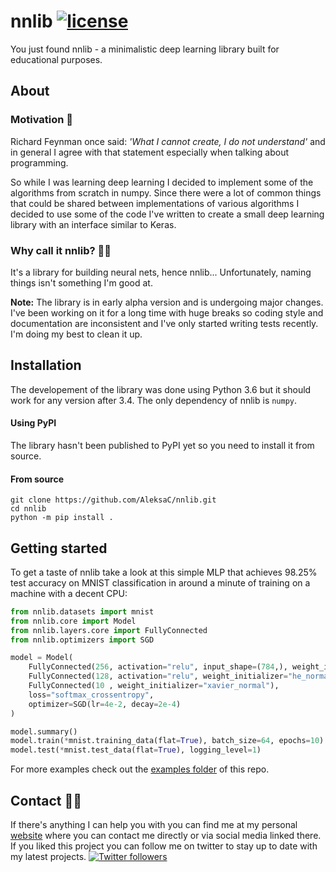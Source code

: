 # nnlib [![license](https://img.shields.io/github/license/mashape/apistatus.svg?maxAge=2592000)](https://github.com/AleksaC/dldidact/blob/master/LICENSE)

You just found nnlib - a minimalistic deep learning library built for
educational purposes.

## About

### Motivation 🤔
Richard Feynman once said: *'What I cannot create, I do not understand'* and in
general I agree with that statement especially when talking about programming.

So while I was learning deep learning I decided to implement some of the 
algorithms from scratch in numpy. Since there were a lot of common things
that could be shared between implementations of various algorithms I decided to
use some of the code I've written to create a small deep learning library with
an interface similar to Keras.

### Why call it nnlib? 🤷‍♂️
It's a library for building neural nets, hence nnlib... Unfortunately, naming things isn't
something I'm good at.

**Note:** The library is in early alpha version and is undergoing major changes.
I've been working on it for a long time with huge breaks so coding style and
documentation are inconsistent and I've only started writing tests recently.
I'm doing my best to clean it up.

## Installation

The developement of the library was done using Python 3.6 but it should work 
for any version after 3.4. The only dependency of nnlib is `numpy`.

#### Using PyPI
The library hasn't been published to PyPI yet so you need to install it from
source.

#### From source
```
git clone https://github.com/AleksaC/nnlib.git
cd nnlib
python -m pip install .
```

## Getting started

To get a taste of nnlib take a look at this simple MLP that achieves 98.25%
test accuracy on MNIST classification in around a minute of training on a
machine with a decent CPU:

```python
from nnlib.datasets import mnist
from nnlib.core import Model
from nnlib.layers.core import FullyConnected
from nnlib.optimizers import SGD

model = Model(
    FullyConnected(256, activation="relu", input_shape=(784,), weight_initializer="he_normal"),
    FullyConnected(128, activation="relu", weight_initializer="he_normal"),
    FullyConnected(10 , weight_initializer="xavier_normal"),
    loss="softmax_crossentropy",
    optimizer=SGD(lr=4e-2, decay=2e-4)
)

model.summary()
model.train(*mnist.training_data(flat=True), batch_size=64, epochs=10)
model.test(*mnist.test_data(flat=True), logging_level=1)
```

For more examples check out the [examples folder](https://github.com/AleksaC/dldidact/tree/master/examples)
of this repo.

## Contact 🙋‍♂️
If there's anything I can help you with you can find me at my personal [website](https://www.aleksac.me)
where you can contact me directly or via social media linked there. If you
liked this project you can follow me on twitter to stay up to date with my
latest projects.
<a target="_blank" href="http://twitter.com/aleksa_c_"><img alt='Twitter followers' src="https://img.shields.io/twitter/follow/aleksa_c_.svg?style=social"></a>
